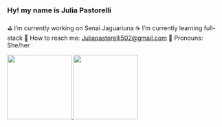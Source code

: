 ### Hy! my name is Julia Pastorelli

⛳️ I’m currently working on Senai Jaguariuna
☕️ I’m currently learning full-stack
💬 How to reach me: Juliapastorelli502@gmail.com
📣 Pronouns: She/her

<div>
  <a href="https://github.com/PastorelliJulia">
  <img height="150em" src="https://github-readme-stats.vercel.app/api?username=PastorelliJulia&show_icons=true&theme=dracula&include_all_comsits=true&count_private=true"/>
    <img height="150em" src="https://github-readme-stats.vercel.app/api/top-langs/?username=PastorelliJulia&layout=compact&langs_count=7&theme=dracula"/>

</div>
